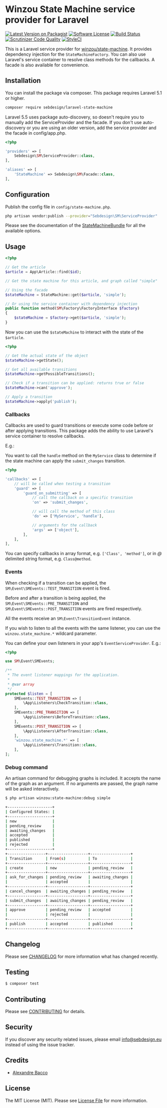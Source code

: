 # Winzou State Machine service provider for Laravel

[![Latest Version on Packagist](https://img.shields.io/packagist/v/sebdesign/laravel-state-machine.svg?style=flat-square)](https://packagist.org/packages/sebdesign/laravel-state-machine)
[![Software License](https://img.shields.io/badge/license-MIT-brightgreen.svg?style=flat-square)](LICENSE.md)
[![Build Status](https://img.shields.io/travis/sebdesign/laravel-state-machine/master.svg?style=flat-square)](https://travis-ci.org/sebdesign/laravel-state-machine)
[![Scrutinizer Code Quality](https://img.shields.io/scrutinizer/g/sebdesign/laravel-state-machine/master.svg?style=flat-square)](https://scrutinizer-ci.com/g/sebdesign/laravel-state-machine/?branch=master)
[![StyleCI](https://styleci.io/repos/78893356/shield?style=flat-square)](https://styleci.io/repos/78893356)

This is a Laravel service provider for [winzou/state-machine](https://github.com/winzou/state-machine). It provides dependency injection for the `StateMachineFactory`. You can also use Laravel's service container to resolve class methods for the callbacks. A facade is also available for convenience.

## Installation

You can install the package via composer. This package requires Laravel 5.1 or higher.

``` bash
composer require sebdesign/laravel-state-machine
```

Laravel 5.5 uses package auto-discovery, so doesn't require you to manually add the ServiceProvider and the facade. If you don't use auto-discovery or you are using an older version, add the service provider and the facade in config/app.php.

``` php
<?php

'providers' => [
    Sebdesign\SM\ServiceProvider::class,
],

'aliases' => [
    'StateMachine' => Sebdesign\SM\Facade::class,
],
```

## Configuration

Publish the config file in `config/state-machine.php`.

``` bash
php artisan vendor:publish --provider="Sebdesign\SM\ServiceProvider"
```

Please see the documentation of the [StateMachineBundle](https://github.com/winzou/StateMachineBundle) for all the available options.

## Usage

``` php
<?php

// Get the article
$article = App\Article::find($id);

// Get the state machine for this article, and graph called "simple"

// Using the facade
$stateMachine = StateMachine::get($article, 'simple');

// Or using the service container with dependency injection
public function method(SM\Factory\FactoryInterface $factory)
{
    $stateMachine = $factory->get($article, 'simple');
}
```

Now you can use the `$stateMachine` to interact with the state of the `$article`.

``` php
<?php

// Get the actual state of the object
$stateMachine->getState();

// Get all available transitions
$stateMachine->getPossibleTransitions();

// Check if a transition can be applied: returns true or false
$stateMachine->can('approve');

// Apply a transition
$stateMachine->apply('publish');
```

### Callbacks

Callbacks are used to guard transitions or execute some code before or after applying transitions. This package adds the ability to use Laravel's service container to resolve callbacks.

E.g.:

You want to call the `handle` method on the `MyService` class to determine if the state machine can apply the `submit_changes` transition.

```php
<?php

'callbacks' => [
    // will be called when testing a transition
    'guard' => [
        'guard_on_submitting' => [
            // call the callback on a specific transition
            'on' => 'submit_changes',

            // will call the method of this class
            'do' => ['MyService', 'handle'],

            // arguments for the callback
            'args' => ['object'],
        ],
    ],
],
```

You can specify callbacks in array format, e.g. `['Class', 'method']`, or in *@* delimited string format, e.g. `Class@method`.

### Events

When checking if a transition can be applied, the `SM\Event\SMEvents::TEST_TRANSITION` event is fired.

Before and after a transition is being applied, the `SM\Event\SMEvents::PRE_TRANSITION` and `SM\Event\SMEvents::POST_TRANSITION` events are fired respectively.

All the events receive an `SM\Event\TransitionEvent` instance.

If you wish to listen to all the events with the same listener, you can use the `winzou.state_machine.*` wildcard parameter.

You can define your own listeners in your app's `EventServiceProvider`. E.g.:

```php
<?php

use SM\Event\SMEvents;

/**
 * The event listener mappings for the application.
 *
 * @var array
 */
protected $listen = [
    SMEvents::TEST_TRANSITION => [
        \App\Listeners\CheckTransition::class,
    ],
    SMEvents::PRE_TRANSITION => [
        \App\Listeners\BeforeTransition::class,
    ],
    SMEvents::POST_TRANSITION => [
        \App\Listeners\AfterTransition::class,
    ],
    'winzou.state_machine.*' => [
        \App\Listeners\Transition::class,
    ],
];
```

### Debug command

An artisan command for debugging graphs is included. It accepts the name of the graph as an argument. If no arguments are passed, the graph name will be asked interactively.

```bash
$ php artisan winzou:state-machine:debug simple

+--------------------+
| Configured States: |
+--------------------+
| new                |
| pending_review     |
| awaiting_changes   |
| accepted           |
| published          |
| rejected           |
+--------------------+
+-----------------+------------------+------------------+
| Transition      | From(s)          | To               |
+-----------------+------------------+------------------+
| create          | new              | pending_review   |
+-----------------+------------------+------------------+
| ask_for_changes | pending_review   | awaiting_changes |
|                 | accepted         |                  |
+-----------------+------------------+------------------+
| cancel_changes  | awaiting_changes | pending_review   |
+-----------------+------------------+------------------+
| submit_changes  | awaiting_changes | pending_review   |
+-----------------+------------------+------------------+
| approve         | pending_review   | accepted         |
|                 | rejected         |                  |
+-----------------+------------------+------------------+
| publish         | accepted         | published        |
+-----------------+------------------+------------------+
```

## Changelog

Please see [CHANGELOG](CHANGELOG.md) for more information what has changed recently.

## Testing

``` bash
$ composer test
```

## Contributing

Please see [CONTRIBUTING](CONTRIBUTING.md) for details.

## Security

If you discover any security related issues, please email info@sebdesign.eu instead of using the issue tracker.

## Credits

- [Alexandre Bacco](https://github.com/winzou)

## License

The MIT License (MIT). Please see [License File](LICENSE.md) for more information.
